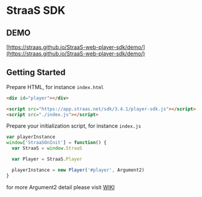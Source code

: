 StraaS SDK
===

## DEMO

[https://straas.github.io/StraaS-web-player-sdk/demo/](https://straas.github.io/StraaS-web-player-sdk/demo/)

## Getting Started

Prepare HTML, for instance `index.html`

```html
<div id="player"></div>

<script src="https://app.straas.net/sdk/3.4.1/player-sdk.js"></script>
<script src="./index.js"></script>
```

Prepare your initialization script, for instance `index.js`

```js
var playerInstance
window['StraaSOnInit'] = function() {
  var StraaS = window.StraaS

  var Player = StraaS.Player

  playerInstance = new Player('#player', Argument2)
}
```

for more Argument2 detail please visit [WIKI](https://github.com/StraaS/StraaS-web-player-sdk/wiki)
